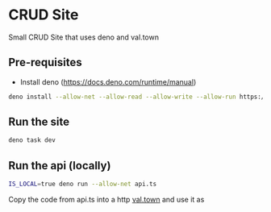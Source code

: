 # CRUD Site

Small CRUD Site that uses deno and val.town

## Pre-requisites

- Install deno (https://docs.deno.com/runtime/manual)

```bash
deno install --allow-net --allow-read --allow-write --allow-run https://deno.land/x/denoliver/mod.ts
```

## Run the site

```bash
deno task dev
```

## Run the api (locally)

```bash
IS_LOCAL=true deno run --allow-net api.ts
```

Copy the code from api.ts into a http [val.town](https://www.val.town/) and use
it as
